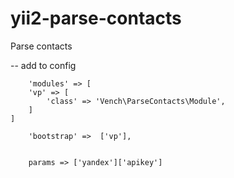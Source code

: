 # yii2-parse-contacts
Parse contacts

-- add to config

        'modules' => [
        'vp' => [
            'class' => 'Vench\ParseContacts\Module',
        ]
    ]

        'bootstrap' =>  ['vp'],
        
        
        params => ['yandex']['apikey'] 
